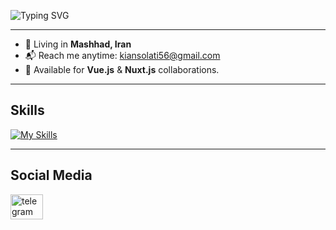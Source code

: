 
![Typing SVG](https://readme-typing-svg.demolab.com?font=Fira+Code&pause=1000000000000000&width=500&height=50&color=FFFFFF&background=0d1117&lines=Im+Kian+Solati,+Front-end+Developer)

-----------------------------

* 📍 Living in **Mashhad, Iran**
* 📬 Reach me anytime: [kiansolati56@gmail.com](mailto:kiansolati56@gmail.com)
* 🤝 Available for **Vue.js** & **Nuxt.js** collaborations.

-----------------------------

## Skills

[![My Skills](https://skillicons.dev/icons?i=javascript,html,css,vue,nuxt,tailwind,wordpress)](https://skillicons.dev)

-----------------------------

## Social Media

<div>
  <a target="_blank" href="https://t.me/MrCrowlley">
    <img src="https://raw.githubusercontent.com/maurodesouza/profile-readme-generator/master/src/assets/icons/social/telegram/default.svg" width="52" height="40" alt="telegram logo" />
  </a>
</div>
